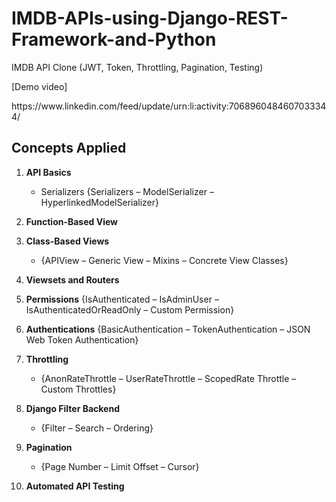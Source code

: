 # IMDB-APIs-using-Django-REST-Framework-and-Python
IMDB API Clone (JWT, Token, Throttling, Pagination, Testing)
<p>[Demo video]</p> https://www.linkedin.com/feed/update/urn:li:activity:7068960484607033344/

## Concepts Applied
1. **API Basics**
   - Serializers {Serializers – ModelSerializer – HyperlinkedModelSerializer}

2. **Function-Based View**

3. **Class-Based Views**
   - {APIView – Generic View – Mixins – Concrete View Classes}

4. **Viewsets and Routers**

5. **Permissions**
   {IsAuthenticated – IsAdminUser – IsAuthenticatedOrReadOnly – Custom Permission}

6. **Authentications**
   {BasicAuthentication – TokenAuthentication – JSON Web Token Authentication}

7. **Throttling**
   - {AnonRateThrottle – UserRateThrottle – ScopedRate Throttle – Custom Throttles}

8. **Django Filter Backend**
   - {Filter – Search – Ordering}

9. **Pagination**
    - {Page Number – Limit Offset – Cursor}
  
10. **Automated API Testing**


